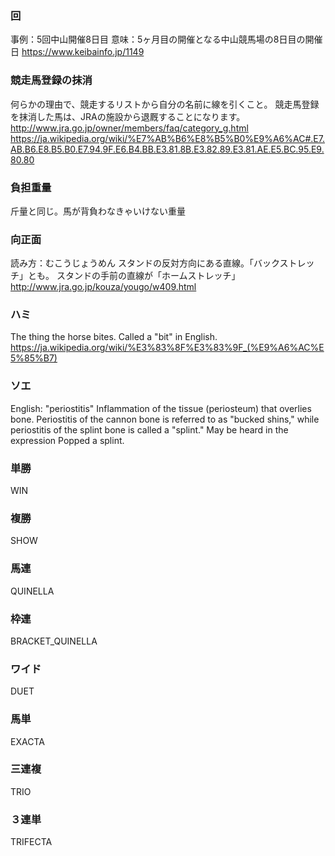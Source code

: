 ### 回
事例：5回中山開催8日目
意味：5ヶ月目の開催となる中山競馬場の8日目の開催日
https://www.keibainfo.jp/1149

### 競走馬登録の抹消
何らかの理由で、競走するリストから自分の名前に線を引くこと。
競走馬登録を抹消した馬は、JRAの施設から退厩することになります。
http://www.jra.go.jp/owner/members/faq/category_g.html
https://ja.wikipedia.org/wiki/%E7%AB%B6%E8%B5%B0%E9%A6%AC#.E7.AB.B6.E8.B5.B0.E7.94.9F.E6.B4.BB.E3.81.8B.E3.82.89.E3.81.AE.E5.BC.95.E9.80.80

### 負担重量
斤量と同じ。馬が背負わなきゃいけない重量

### 向正面
読み方：むこうじょうめん
スタンドの反対方向にある直線。「バックストレッチ」とも。
スタンドの手前の直線が「ホームストレッチ」
http://www.jra.go.jp/kouza/yougo/w409.html

### ハミ
The thing the horse bites. Called a "bit" in English.
https://ja.wikipedia.org/wiki/%E3%83%8F%E3%83%9F_(%E9%A6%AC%E5%85%B7)

### ソエ 
English: "periostitis"
Inflammation of the tissue (periosteum) that overlies bone. Periostitis of the cannon bone is referred to as "bucked shins," while periostitis of the splint bone is called a "splint." May be heard in the expression Popped a splint.

### 単勝
WIN

### 複勝
SHOW

### 馬連
QUINELLA

### 枠連
BRACKET_QUINELLA

### ワイド
DUET

### 馬単
EXACTA

### 三連複
TRIO

### ３連単
TRIFECTA